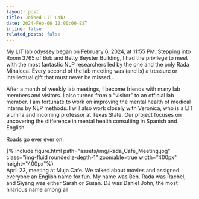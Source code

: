 ```yaml
---
layout: post
title: Joined LIT Lab!
date: 2024-Feb-06 12:00:00-EST
inline: false
related_posts: false
---
```

My LIT lab odyssey began on February 6, 2024, at 11:55 PM. Stepping into Room 3765 of Bob and Betty Beyster Building, I had the privilege to meet with the most fantastic NLP researchers led by the one and the only Rada Mihalcea. Every second of the lab meeting was (and is) a treasure or intellectual gift that must never be missed...

After a month of weekly lab meetings, I become friends with many lab members and visitors. I also turned from a "visitor" to an official lab member. I am fortunate to work on improving the mental health of medical interns by NLP methods. I will also work closely with Veronica, who is a LIT alumna and incoming professor at Texas State. Our project focuses on uncovering the difference in mental health consulting in Spanish and English.   

Roads go ever ever on.

<div class="row mt-3">
    <div class="col-sm mt-3 mt-md-0">
        {% include figure.html path="assets/img/Rada_Cafe_Meeting.jpg" class="img-fluid rounded z-depth-1" zoomable=true  width="400px" height="400px"%}
    </div>
</div>
<div class="caption">
    April 23, meeting at Mujo Cafe. We talked about movies and assigned everyone an English name for fun. My name was Ben. Rada was Rachel, and Siyang was either Sarah or Susan. DJ was Daniel John, the most hilarious name among all.   
</div>  
 

